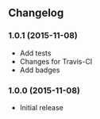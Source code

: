 ## Changelog

### 1.0.1 (2015-11-08)

* Add tests
* Changes for Travis-CI
* Add badges

### 1.0.0 (2015-11-08)

* Initial release
